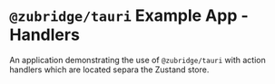 # `@zubridge/tauri` Example App - Handlers

An application demonstrating the use of `@zubridge/tauri` with action handlers which are located separa the Zustand store.
